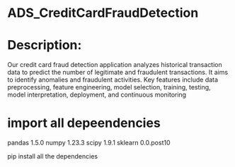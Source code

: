 # ADS_CreditCardFraudDetection

# Description:
Our credit card fraud detection application analyzes historical transaction data to predict the number of legitimate and fraudulent transactions. It aims to identify anomalies and fraudulent activities. Key features include data preprocessing, feature engineering, model selection, training, testing, model interpretation, deployment, and continuous monitoring

# import all depeendencies 
pandas  1.5.0
numpy   1.23.3
scipy   1.9.1
sklearn  0.0.post10

pip install all the dependencies
